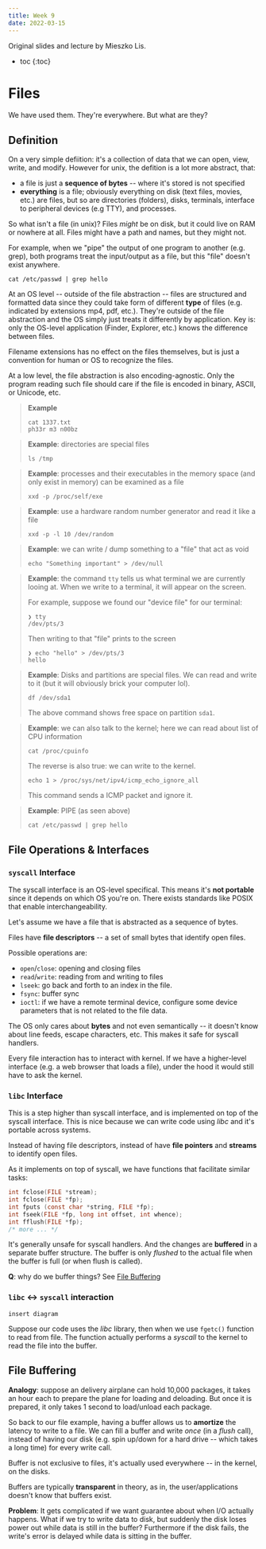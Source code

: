 ```yaml
---
title: Week 9
date: 2022-03-15
---
```


Original slides and lecture by Mieszko Lis.

- toc
{:toc}
# Files

We have used them. They're everywhere. But what are they? 

## Definition

On a very simple defiition: it's a collection of data that we can open, view, write, and modify. However for unix, the defition is a lot more abstract, that:

- a file is just a **sequence of bytes** -- where it's stored is not specified
- **everything** is a file; obviously everything on disk (text files, movies, etc.) are files, but so are directories (folders), disks, terminals, interface to peripheral devices (e.g TTY), and processes.

So what isn't a file (in unix)? Files *might* be on disk, but it could live on RAM or nowhere at all. Files might have a path and names, but they might not.

For example, when we "pipe" the output of one program to another (e.g. grep), both programs treat the input/output as a file, but this "file" doesn't exist anywhere.

```shell
cat /etc/passwd | grep hello
```

At an OS level -- outside of the file abstraction -- files are structured and formatted data since they could take form of different **type** of files (e.g. indicated by extensions mp4, pdf, etc.). They're outside of the file abstraction and the OS simply just treats it differently by application. Key is: only the OS-level application (Finder, Explorer, etc.) knows the difference between files.

Filename extensions has no effect on the files themselves, but is just a convention for human or OS to recognize the files.

At a low level, the file abstraction is also encoding-agnostic. Only the program reading such file should care if the file is encoded in binary, ASCII, or Unicode, etc.

> **Example**
>
> ```shell
> cat 1337.txt
> ph33r m3 n00bz
> ```

> **Example**: directories are special files
>
> ```shell
> ls /tmp
> ```

> **Example**: processes and their executables in the memory space (and only exist in memory) can be examined as a file
>
> ```
> xxd -p /proc/self/exe
> ```
> 

> **Example**: use a hardware random number generator and read it like a file
>
> ```shell
> xxd -p -l 10 /dev/random
> ```

> **Example**: we can write / dump something to a "file" that act as void
>
> ```shell
> echo "Something important" > /dev/null
> ```

> **Example**: the command `tty` tells us what terminal we are currently looing at. When we write to a terminal, it will appear on the screen.
>
> For example, suppose we found our "device file" for our terminal:
>
> ```shell
> ❯ tty
> /dev/pts/3
> ```
>
> Then writing to that "file" prints to the screen
>
> ```shell
> ❯ echo "hello" > /dev/pts/3
> hello
> ```

> **Example**: Disks and partitions are special files. We can read and write to it (but it will obviously brick your computer lol).
>
> ```shell
> df /dev/sda1
> ```
>
> The above command shows free space on partition `sda1`.

> **Example**: we can also talk to the kernel; here we can read about list of CPU information
>
> ```shell
> cat /proc/cpuinfo
> ```
>
> The reverse is also true: we can write to the kernel.
>
> ```shell
> echo 1 > /proc/sys/net/ipv4/icmp_echo_ignore_all
> ```
>
> This command sends a ICMP packet and ignore it.

> **Example**: PIPE (as seen above)
>
> ```shell
> cat /etc/passwd | grep hello
> ```



## File Operations & Interfaces

### `syscall` Interface

The syscall interface is an OS-level specifical. This means it's **not portable** since it depends on which OS you're on. There exists standards like POSIX that enable interchangeability.

Let's assume we have a file that is abstracted as a sequence of bytes.

Files have **file descriptors** -- a set of small bytes that identify open files.

Possible operations are:

- `open`/`close`: opening and closing files
- `read`/`write`: reading from and writing to files
- `lseek`: go back and forth to an index in the file. 
- `fsync`: buffer sync
- `ioctl`: if we have a remote terminal device, configure some device parameters that is not related to the file data.

The OS only cares about **bytes** and not even semantically -- it doesn't know about line feeds, escape characters, etc. This makes it safe for syscall handlers.

Every file interaction has to interact with kernel. If we have a higher-level interface (e.g. a web browser that loads a file), under the hood it would still have to ask the kernel.

### `libc` Interface

This is a step higher than syscall interface, and is implemented on top of the syscall interface. This is nice because we can write code using *libc* and it's portable across systems.

Instead of having file descriptors, instead of have **file pointers** and **streams** to identify open files.

As it implements on top of syscall, we have functions that facilitate similar tasks:

```c
int fclose(FILE *stream);
int fclose(FILE *fp);
int fputs (const char *string, FILE *fp);
int fseek(FILE *fp, long int offset, int whence);
int fflush(FILE *fp);
/* more ... */
```

It's generally unsafe for syscall handlers. And the changes are **buffered** in a separate buffer structure. The buffer is only *flushed* to the actual file when the buffer is full (or when flush is called).

**Q**: why do we buffer things? See [File Buffering](#file-buffering)



### `libc` ↔ `syscall` interaction

`insert diagram`

Suppose our code uses the *libc* library, then when we use `fgetc()` function to read from file. The function actually performs a *syscall* to the kernel to read the file into the buffer.



## File Buffering

**Analogy**: suppose an delivery airplane can hold 10,000 packages, it takes an hour each to prepare the plane for loading and deloading. But once it is prepared, it only takes 1 second to load/unload each package.

So back to our file example, having a buffer allows us to **amortize** the latency to write to a file. We can fill a buffer and write *once* (in a *flush* call), instead of having our disk (e.g. spin up/down for a hard drive -- which takes a long time) for every write call.

Buffer is not exclusive to files, it's actually used everywhere -- in the kernel, on the disks.

Buffers are typically **transparent** in theory, as in, the user/applications doesn't know that buffers exist.

**Problem**: It gets complicated if we want guarantee about when I/O actually happens. What if we try to write data to disk, but suddenly the disk loses power out while data is still in the buffer? Furthermore if the disk fails, the write's error is delayed while data is sitting in the buffer.







